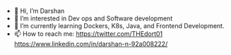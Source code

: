 - 👋 Hi, I’m Darshan
- 👀 I’m interested in Dev ops and Software development
- 🌱 I’m currently learning Dockers, K8s, Java, and Frontend Development.
- 📫 How to reach me:
      https://twitter.com/THEdort01 
      https://www.linkedin.com/in/darshan-n-92a008222/

<!---
Darshan174/Darshan174 is a ✨ special ✨ repository because its `README.md` (this file) appears on your GitHub profile.
You can click the Preview link to take a look at your changes.
--->
